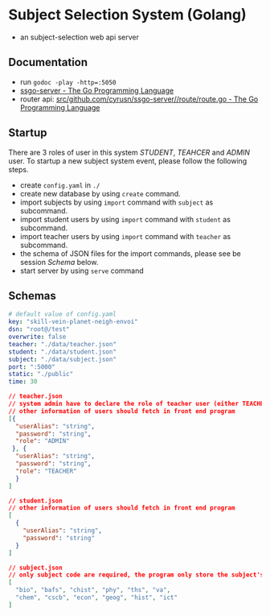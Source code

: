 # Subject Selection System (Golang)

- an subject-selection web api server

## Documentation
- run `godoc -play -http=:5050`
- [ssgo-server - The Go Programming Language](http://localhost:5050/pkg/github.com/cyrusn/ssgo-server//)
- router api: [src/github.com/cyrusn/ssgo-server//route/route.go - The Go Programming Language](http://localhost:5050/src/github.com/cyrusn/ssgo-server//route/route.go?s=545:577#L18)


## Startup
There are 3 roles of user in this system *STUDENT*, *TEAHCER* and *ADMIN* user.
To startup a new subject system event, please follow the following steps.
  - create `config.yaml` in `./`
  - create new database by using `create` command.
  - import subjects by using `import` command with `subject` as subcommand.
  - import student users by using `import` command with `student` as subcommand.
  - import teacher users by using `import` command with `teacher` as subcommand.
  - the schema of JSON files for the import commands, please see be session *Schema* below.
  - start server by using `serve` command

## Schemas
```yaml
# default value of config.yaml
key: "skill-vein-planet-neigh-envoi"
dsn: "root@/test"
overwrite: false
teacher: "./data/teacher.json"
student: "./data/student.json"
subject: "./data/subject.json"
port: ":5000"
static: "./public"
time: 30

```

```json
// teacher.json
// system admin have to declare the role of teacher user (either TEACHER or STUDENT).
// other information of users should fetch in front end program
[{
  "userAlias": "string",
  "password": "string",
  "role": "ADMIN"
 }, {
  "userAlias": "string",
  "password": "string",
  "role": "TEACHER"
  }
]
```

```json
// student.json
// other information of users should fetch in front end program
[
  {
    "userAlias": "string",
    "password": "string"
  }
]
```

```json
// subject.json
// only subject code are required, the program only store the subject's capacity.
[
  "bio", "bafs", "chist", "phy", "ths", "va",
  "chem", "cscb", "econ", "geog", "hist", "ict"
]
```
